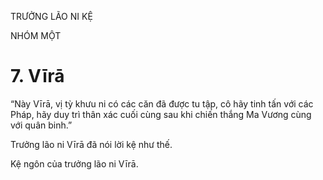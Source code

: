 TRƯỞNG LÃO NI KỆ

NHÓM MỘT

# 7. Vīrā

“Này Vīrā, vị tỳ khưu ni có các căn đã được tu tập, cô hãy tinh tấn với các Pháp, hãy duy trì thân xác cuối cùng sau khi chiến thắng Ma Vương cùng với quân binh.”

Trưởng lão ni Vīrā đã nói lời kệ như thế.

Kệ ngôn của trưởng lão ni Vīrā.

